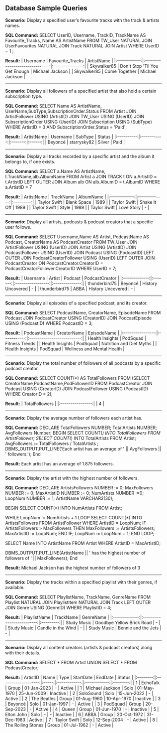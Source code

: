 ## Database Sample Queries

**Scenario:** Display a specified user’s favourite tracks with the track & artists names.

**SQL Command:**
SELECT UserID, Username, TrackID, TrackName AS Favourite_Tracks, Name AS ArtistName 
FROM TW_User NATURAL JOIN UserFavourites NATURAL JOIN Track NATURAL JOIN Artist 
WHERE UserID = 1 ;

**Result:**
| Username     | Favourite_Tracks               | ArtistName      |
|:------------:|:------------------------------:|:---------------:|
| Skywalker85  | Don't Stop 'Til You Get Enough | Michael Jackson |
| Skywalker85  | Come Together                  | Michael Jackson |

---

**Scenario:** Display all followers of a specified artist that also hold a certain subscription type.

**SQL Command:**
SELECT Name AS ArtistName, UserName,SubType,SubscriptionOrder.Status 
FROM Artist JOIN ArtistFollower USING (ArtistID) 
JOIN TW_User USING (UserID) JOIN SubscriptionOrder USING (UserID) 
JOIN Subscription USING (SubType) 
WHERE ArtistID = 3 AND SubscriptionOrder.Status = 'Paid';

**Result:**
| ArtistName | Username    | SubType | Status |
|:----------:|:-----------:|:-------:|:------:|
| Beyoncé    | starrysky82 | Silver  | Paid   |

---

**Scenario:** Display all tracks recorded by a specific artist and the album it belongs to, if one 
exists.

**SQL Command:**
SELECT a.Name AS ArtistName, t.TrackName,alb.AlbumName 
FROM Artist a JOIN TRACK t ON a.ArtistID = t.ArtistID 
LEFT OUTER JOIN Album alb ON alb.AlbumID = t.AlbumID WHERE a.ArtistID = 7

**Result:**
| ArtistName   | TrackName     | AlbumName |
|:------------:|:-------------:|:---------:|
| Taylor Swift | Blank Space   | 1989      |
| Taylor Swift | Shake It Off  | 1989      |
| Taylor Swift | Style         | 1989      |
| Taylor Swift | Love Story    | -         |

---

**Scenario:** Display all artists, podcasts & podcast creators that a specific user follows. 

**SQL Command:**
SELECT Username,Name AS Artist, PodcastName AS Podcast, CreatorName AS PodcastCreator
FROM TW_User JOIN ArtistFollower USING (UserID) 
JOIN Artist USING (ArtistID) 
JOIN PodcastFollower USING (UserID) 
JOIN Podcast USING (PodcastID) 
LEFT OUTER JOIN PodcastCreatorFollower USING (UserID)
LEFT OUTER JOIN PodcastCreator ON PodcastCreator.CreatorID = 
PodcastCreatorFollower.CreatorID
WHERE UserID = 7;

**Result:**
| Username      | Artist  | Podcast           | PodcastCreator |
|:-------------:|:-------:|:-----------------:|:--------------:|
| thunderbird75 | Beyoncé | History Uncovered | -              |
| thunderbird75 | ABBA    | History Uncovered | -              |

---

**Scenario:** Display all episodes of a specified podcast, and its creator.

**SQL Command:**
SELECT PodcastName, CreatorName, EpisodeName 
FROM Podcast JOIN PodcastCreator USING (CreatorID)
JOIN PodcastEpisode USING (PodcastID) WHERE PodcastID = 3;

**Result:**
| PodcastName      | CreatorName | EpisodeName                |
|:----------------:|:-----------:|:--------------------------:|
| Health Insights  | PodSquad    | Fitness Trends             |
| Health Insights  | PodSquad    | Nutrition and Diet Myths   |
| Health Insights  | PodSquad    | Wellness and Mental Health |

---

**Scenario:** Display the total number of followers of all podcasts by a specific podcast creator.

**SQL Command:**
SELECT COUNT(*) AS TotalFollowers FROM
(SELECT CreatorName,PodcastName,PodFollowerID
FROM PodcastCreator JOIN Podcast USING (CreatorID) 
JOIN PodcastFollower USING (PodcastID) WHERE CreatorID = 2);

**Result:**
| TotalFollowers   |
|:----------------:|
| 4                |

---

**Scenario:** Display the average number of followers each artist has.

**SQL Command:**
DECLARE
TotalFollowers NUMBER;
TotalArtists NUMBER;
AvgFollowers Number;
BEGIN
SELECT COUNT(*) INTO TotalFollowers FROM ArtistFollower;
SELECT COUNT(*) INTO TotalArtists FROM Artist;
AvgFollowers := TotalFollowers / TotalArtists ;
DBMS_OUTPUT.PUT_LINE('Each artist has an average of ' || AvgFollowers || ' followers.'); 
End

**Result:**
Each artist has an average of 1.875 followers.

---

**Scenario:** Display the artist with the highest number of followers.

**SQL Command:**
DECLARE
ArtistsFollowers NUMBER := 0;
MaxFollowers NUMBER := 0;
MaxArtistID NUMBER := 0;
NumArtists NUMBER :=0;
LoopNum NUMBER := 1;
ArtistName VARCHAR2(30);

BEGIN
SELECT COUNT(*) INTO NumArtists FROM Artist;

WHILE LoopNum != NumArtists + 1 LOOP
SELECT COUNT(*) INTO ArtistsFollowers FROM ArtistFollower WHERE ArtistID = LoopNum;
 IF ArtistsFollowers > MaxFollowers THEN 
 MaxFollowers := ArtistsFollowers;
 MaxArtistID := LoopNum;
 END IF;
LoopNum := LoopNum + 1;
END LOOP;

SELECT Name INTO ArtistName FROM Artist WHERE ArtistID = MaxArtistID;

DBMS_OUTPUT.PUT_LINE(ArtistName || ' has the highest number of followers of ' || 
MaxFollowers);
End

**Result:**
Michael Jackson has the highest number of followers of 3

----

**Scenario:** Display the tracks within a specified playlist with their genres, if available.

**SQL Command:**
SELECT PlaylistName, TrackName, GenreName 
FROM Playlist NATURAL JOIN PlaylistItem 
NATURAL JOIN Track 
LEFT OUTER JOIN Genre USING (GenreID) 
WHERE PlaylistID = 4;

**Result:**
| PlaylistName  | TrackName                 | GenreName |
|:-------------:|:-------------------------:|:---------:|
| Study Music   | Goodbye Yellow Brick Road | -         |
| Study Music   | Candle in the Wind        | -         |
| Study Music   | Bennie and the Jets       | -         |

---

**Scenario:** Display all content creators (artists & podcast creators) along with their details.

**SQL Command:**
SELECT * FROM Artist UNION SELECT * FROM PodcastCreator;

**Result:**
| ArtistID | Name                | Type  | StartDate    | EndDate      | Status   |
|:--------:|:-------------------:|:-----:|:------------:|:------------:|:--------:|
| 1        | EchoTalk            | Group | 01-Jan-2023  | -            | Active   |
| 1        | Michael Jackson     | Solo  | 01-May-1970  | 25-Jun-2009  | Inactive |
| 2        | SoloSound           | Solo  | 15-Jun-2022  | -            | Active   |
| 2        | The Beatles         | Group | 01-Aug-1960  | 10-Apr-1970  | Inactive |
| 3        | Beyoncé             | Solo  | 01-Jan-1997  | -            | Active   |
| 3        | PodSquad            | Group | 20-Sep-2023  | -            | Active   |
| 4        | Queen               | Group | 01-Jun-1970  | -            | Inactive |
| 5        | Elton John          | Solo  | -            | -            | Inactive |
| 6        | ABBA                | Group | 20-Oct-1972  | 31-Dec-1983  | Active   |
| 7        | Taylor Swift        | Solo  | 12-Sep-2004  | -            | Active   |
| 8        | The Rolling Stones  | Group | 01-Jul-1962  | -            | Active   |
